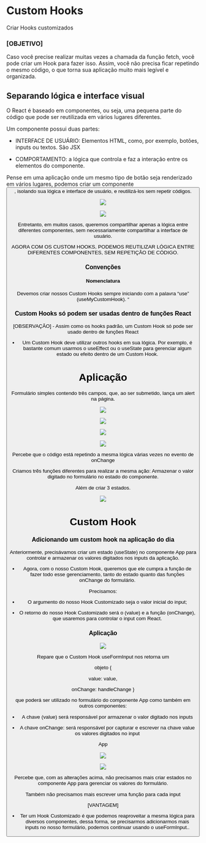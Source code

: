 # Custom Hooks

  

Criar Hooks customizados

  

### [OBJETIVO]

Caso você precise realizar muitas vezes a chamada da função fetch, você pode criar um Hook para fazer isso. Assim, você não precisa ficar repetindo o mesmo código, o que torna sua aplicação muito mais legível e organizada.

  
  
  

## Separando lógica e interface visual

  

O React é baseado em componentes, ou seja, uma pequena parte do código que pode ser reutilizada em vários lugares diferentes.

  
  

Um componente possui duas partes:

  

-   INTERFACE DE USUÁRIO: Elementos HTML, como, por exemplo, botões, inputs ou textos. São JSX
    

  

-   COMPORTAMENTO: a lógica que controla e faz a interação entre os elementos do componente.
    

  
  
  

Pense em uma aplicação onde um mesmo tipo de botão seja renderizado em vários lugares, podemos criar um componente <Button />, isolando sua lógica e interface de usuário, e reutilizá-los sem repetir códigos.

  
  

![](https://lh3.googleusercontent.com/EQub1HVOhmMwOg-4hJPUT6W8E-C1nIW9b4FEhvXzzNLVkAq8iCDEvycrP4RcPS65ycYAZe0gPVsgb3eocy9AC-GpVdEfS8pCdHqzXS3HuZbhGKR_TFPmSuzdtllWYwfuH5OubOCglMl_CeolKBju8GQ)

![](https://lh6.googleusercontent.com/jVxUMsvcsTlQRpVOhr7VLbxzFXdXAxolfM3t2OiMMUSoYVhZ02_a4acPaOY3TYQZl5qdew_g4NPmvDMxor5byUD145YGFAUnfP-5M8m4vHoUomFvX6FsKMFVuav6u3fRtTkGViMCWHuppwUcL7OKwco)

  

Entretanto, em muitos casos, queremos compartilhar apenas a lógica entre diferentes componentes, sem necessariamente compartilhar a interface de usuário.

  
  
  

AGORA COM OS CUSTOM HOOKS, PODEMOS REUTILIZAR LÓGICA ENTRE DIFERENTES COMPONENTES, SEM REPETIÇÃO DE CÓDIGO.

  
  

### Convenções

#### Nomenclatura

Devemos criar nossos Custom Hooks sempre iniciando com a palavra “use” (useMyCustomHook). “

  
  

### Custom Hooks só podem ser usadas dentro de funções React

[OBSERVAÇÃO] - Assim como os hooks padrão, um Custom Hook só pode ser usado dentro de funções React

  

-   Um Custom Hook deve utilizar outros hooks em sua lógica. Por exemplo, é bastante comum usarmos o useEffect ou o useState para gerenciar algum estado ou efeito dentro de um Custom Hook.
    

  
  
  

# Aplicação

  

Formulário simples contendo três campos, que, ao ser submetido, lança um alert na página.

![](https://lh3.googleusercontent.com/911FCq4dnjNW-OWGP-7-nXp46NnZUcaYzhTwA8BqIht5qsNALpw_BIFXIEUwXj4AGFN73b_V5QH_Quy8-5cAiRxtjZF65xj5zvzAfVZ566Xl2ILxMiuAxa1jaVbNbhtm5WAuIWKfOKni4HaxlBvttb0)

  

![](https://lh5.googleusercontent.com/GE7Q92S9WIi5aiZm9rrs-TsYD-HZTapyGRfuCoEk8TW1eVxAIks-AiplXA2l93hbpWCvPRrtjzynSlWi_0InDV8XgslWaDVu04G-0tl3U-mFlCxizWzbULRXmBBS0w558VxViyREoQ6MUAFmNYGaJJ8)

![](https://lh6.googleusercontent.com/WjFxvckY__4w4ax4k2ch3eKor_6e8QhNx1FG_4LV0cMgUTWzcYNzM4dsxXhsKgRT954-Mk5WGkGNYHeLSEOP78IMFuVYyb0QLKs6jNjTloWGbHShDGrvhAs7YCw-_jyKwoqhFZRYHIzUrDplk5oKUnQ)

![](https://lh4.googleusercontent.com/a7zVq-2maocXosfbNZekFAcU4cKuwq2E__Cqlm1SOqpOqJOc1zy974bcxlsA1iW9rn9iE5NlQGKSzLjizQVqL_QEI9E7S7Q0VCcEz-L4nDUIpLca02DNDMh66mTdj7iMzaCDt5Cwpkw7BED81mV1v4k)

  

Percebe que o código está repetindo a mesma lógica várias vezes no evento de onChange

Criamos trẽs funções diferentes para realizar a mesma ação: Armazenar o valor digitado no formulário no estado do componente.

  

Além de criar 3 estados.

![](https://lh5.googleusercontent.com/kfe9UuhGV-6QxkLxSf2QF21tvcNkEM8Xp2rIsYIwP-veXQBujIJ-Rzjufb_y2DU0hp9XF2y4Xw2Xr9RDGmq65zsulaUpVpw4ckTGru3oKP89pBXtLnpqmSz53GdEIJeBnFiG4REndWHP-67yMVgLesA)

  
  

# Custom Hook

### Adicionando um custom hook na aplicação do dia

  

Anteriormente, precisávamos criar um estado (useState) no componente App para controlar e armazenar os valores digitados nos inputs da aplicação.

  
  

-   Agora, com o nosso Custom Hook, queremos que ele cumpra a função de fazer todo esse gerenciamento, tanto do estado quanto das funções onChange do formulário.
    

  

Precisamos:

  

-   O argumento do nosso Hook Customizado seja o valor inicial do input;
    

  

-   O retorno do nosso Hook Customizado será o (value) e a função (onChange), que usaremos para controlar o input com React.
    

  
  

### Aplicação

  

![](https://lh6.googleusercontent.com/_8h9BZlbm2mez5IIv8aDSrlTXu5bM7oAEyVlQG-jXp7hnllIBLhwO6_dcDwRyZ3Fi24SuJrRFhlN1G-UULmK8L5-XY_xzYFWkxAfi2fIzmZawSfmxHQ0zM7Mm7YUVsPMwJVepBYQxUGGFKaHfApYKCs)

  

Repare que o Custom Hook useFormInput nos retorna um

objeto {

value: value,

onChange: handleChange }

  

que poderá ser utilizado no formulário do componente App como também em outros componentes:

  

-   A chave (value) será responsável por armazenar o valor digitado nos inputs
    
-   A chave onChange: será responsável por capturar e escrever na chave value os valores digitados no input
    

  
  

App

![](https://lh4.googleusercontent.com/T0SRix82B1NKRk4QaHVKjL_MvPKRkJYi9LHdVErLo2bMb3kSt3vNuGpF93HI7BJI24JNLO6HyLBCv-D06YG8G_ml7rU0PCzwuWn2dvDwr5gzs0fnNDdsT5ctUCNQuq_RpnWqt2d5qQD25JccGS_kI5M)

![](https://lh5.googleusercontent.com/jpnflaZ_gtFtUyyvL-NAT9HDLrSGAqBLvwTSJtsGGLntKSRCLuCIsLO7aNbAnlI8ZNuXLUuDD7YyYfQ5xwWWGJVouG2w6o4-hOiiMmBu1sOMl15mbDPDu7N3LNYtXFQQOvB1WAxXlLm4n3vlx2_pXBo)

  

Percebe que, com as alterações acima, não precisamos mais criar estados no componente App para gerenciar os valores do formulário.

  

Também não precisamos mais escrever uma função para cada input

  
  

[VANTAGEM]

-   Ter um Hook Customizado é que podemos reaproveitar a mesma lógica para diversos componentes, dessa forma, se precisarmos adicionarmos mais inputs no nosso formulário, podemos continuar usando o useFormInput..